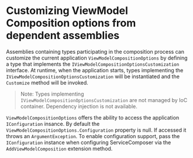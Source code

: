# Customizing ViewModel Composition options from dependent assemblies

Assemblies containing types participating in the composition process can customize the current application `ViewModelCompositionOptions` by defining a type that implements the `IViewModelCompositionOptionsCustomization` interface. At runtime, when the application starts, types implementing the `IViewModelCompositionOptionsCustomization` will be instantiated and the `Customize` method will be invoked.

> Note: Types implementing `IViewModelCompositionOptionsCustomization` are not managed by IoC container. Dependency injection is not available.

`ViewModelCompositionOptions` offers the ability to access the application `IConfiguration` insance. By default the `ViewModelCompositionOptions.Configuration` property is null. If accessed it throws an `ArgumentException`. To enable configuration support, pass the `IConfiguration` instance when configuring ServiceComposer via the  `AddViewModelComposition` extension method.
